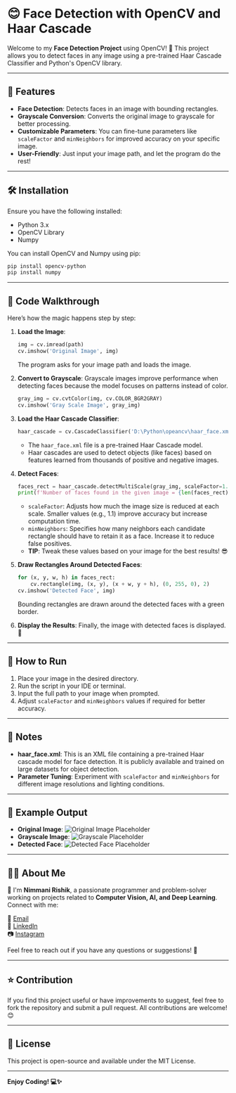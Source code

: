 # 😊 Face Detection with OpenCV and Haar Cascade

Welcome to my **Face Detection Project** using OpenCV! 🎉 This project allows you to detect faces in any image using a pre-trained Haar Cascade Classifier and Python's OpenCV library.

---

## 🚀 Features
- **Face Detection**: Detects faces in an image with bounding rectangles.
- **Grayscale Conversion**: Converts the original image to grayscale for better processing.
- **Customizable Parameters**: You can fine-tune parameters like `scaleFactor` and `minNeighbors` for improved accuracy on your specific image.
- **User-Friendly**: Just input your image path, and let the program do the rest!

---

## 🛠️ Installation
Ensure you have the following installed:
- Python 3.x
- OpenCV Library
- Numpy

You can install OpenCV and Numpy using pip:
```bash
pip install opencv-python
pip install numpy
```

---

## 📄 Code Walkthrough
Here’s how the magic happens step by step:

1. **Load the Image**:
   ```python
   img = cv.imread(path)
   cv.imshow('Original Image', img)
   ```
   The program asks for your image path and loads the image.

2. **Convert to Grayscale**:
   Grayscale images improve performance when detecting faces because the model focuses on patterns instead of color.
   ```python
   gray_img = cv.cvtColor(img, cv.COLOR_BGR2GRAY)
   cv.imshow('Gray Scale Image', gray_img)
   ```

3. **Load the Haar Cascade Classifier**:
   ```python
   haar_cascade = cv.CascadeClassifier('D:\Python\opeancv\haar_face.xml')
   ```
   - The `haar_face.xml` file is a pre-trained Haar Cascade model.
   - Haar cascades are used to detect objects (like faces) based on features learned from thousands of positive and negative images.

4. **Detect Faces**:
   ```python
   faces_rect = haar_cascade.detectMultiScale(gray_img, scaleFactor=1.1, minNeighbors=1)
   print(f'Number of faces found in the given image = {len(faces_rect)}')
   ```
   - `scaleFactor`: Adjusts how much the image size is reduced at each scale. Smaller values (e.g., 1.1) improve accuracy but increase computation time.
   - `minNeighbors`: Specifies how many neighbors each candidate rectangle should have to retain it as a face. Increase it to reduce false positives.
   - **TIP**: Tweak these values based on your image for the best results! 😎

5. **Draw Rectangles Around Detected Faces**:
   ```python
   for (x, y, w, h) in faces_rect:
       cv.rectangle(img, (x, y), (x + w, y + h), (0, 255, 0), 2)
   cv.imshow('Detected Face', img)
   ```
   Bounding rectangles are drawn around the detected faces with a green border.

6. **Display the Results**:
   Finally, the image with detected faces is displayed. 🎯

---

## 🎥 How to Run
1. Place your image in the desired directory.
2. Run the script in your IDE or terminal.
3. Input the full path to your image when prompted.
4. Adjust `scaleFactor` and `minNeighbors` values if required for better accuracy.

---

## 📝 Notes
- **haar_face.xml**: This is an XML file containing a pre-trained Haar cascade model for face detection. It is publicly available and trained on large datasets for object detection.
- **Parameter Tuning**: Experiment with `scaleFactor` and `minNeighbors` for different image resolutions and lighting conditions.

---

## 🎨 Example Output
- **Original Image**:
  ![Original Image Placeholder](https://via.placeholder.com/300x200.png?text=Original+Image)
- **Grayscale Image**:
  ![Grayscale Placeholder](https://via.placeholder.com/300x200.png?text=Gray+Image)
- **Detected Face**:
  ![Detected Face Placeholder](https://via.placeholder.com/300x200.png?text=Detected+Face)

---

## 🧑‍💻 About Me
👋 I'm **Nimmani Rishik**, a passionate programmer and problem-solver working on projects related to **Computer Vision, AI, and Deep Learning**. Connect with me:

📧 [Email](mailto:nimmanirishik@gmail.com)  
🔗 [LinkedIn](https://linkedin.com/in/nimmani-rishik-66b632287)  
📷 [Instagram](https://instagram.com/rishik_3142)  

Feel free to reach out if you have any questions or suggestions! 💬

---

## ⭐ Contribution
If you find this project useful or have improvements to suggest, feel free to fork the repository and submit a pull request. All contributions are welcome! 😊

---

## 📜 License
This project is open-source and available under the MIT License.

---
**Enjoy Coding! 💻✨**
